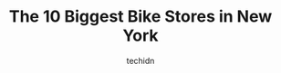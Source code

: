 ---
layout: ampstory
image: https://i0.wp.com/paketmu.com/wp-content/uploads/2023/06/innovation-bike-shop-0-in-new-york-1686365250.jpeg?resize=640,853
author: techidn
featured: false
description: Explore the diverse Bike Store scene in New York, home to an incredible selection of 10 establishments catering to every taste. Whether youre in search of iconic favorites or undiscovered t
title: The 10 Biggest Bike Stores in New York
cover:
   title: The 10 Biggest Bike Stores in New York
   subtitle: RICKPATE
   background: https://paketmu.com/wp-content/uploads/2023/06/innovation-bike-shop-0-in-new-york-1686365250.jpeg

pages: 
 - layout: thirds
   top: <h1>#1 Bicycle Habitat</h1>
   bottom: "<p>Purchased a bike here yesterday and the experience was everything I could ask for. Staff was knowledgeable, helpful, patient, & super friendly. Ari was so amazing to work</p>"
   background: https://paketmu.com/wp-content/uploads/2023/06/innovation-bike-shop-1-in-new-york-1686365252.png
   backgroundblur: true
 - layout: thirds
   top: <h1>#2 Trek Bicycle Upper East Side</h1>
   bottom: "<p>I went to the store with a mind to purchase a bike because I am going to be doing the Bike Tour this upcoming May. And thanks to Tatis suggestions I made a great choic</p>"
   background: https://paketmu.com/wp-content/uploads/2023/06/innovation-bike-shop-2-in-new-york-1686365253.jpeg
   cta:
      link: https://paketmu.com/the-10-biggest-bike-stores-in-new-york/
      text: The 10 Biggest Bike Stores in New York
 - layout: thirds
   top: <h1>#3 Bicycles NYC</h1>
   bottom: "<p>Exceptional bike shop with knowledge experts who are upbeat and friendly. Robert helped me with my new cleats and pedals, explaining to me what he was doing to ensure I s</p>"
   background: https://paketmu.com/wp-content/uploads/2023/06/innovation-bike-shop-3-in-new-york-1686365254.jpeg
   cta:
      link: https://paketmu.com/the-10-biggest-bike-stores-in-new-york/
      text: The 10 Biggest Bike Stores in New York
 - layout: thirds
   top: <h1>#4 Master Bike</h1>
   bottom: "<p>265 W 72nd St, New York, NY 10023, United States</p>"
   background: https://images.unsplash.com/photo-1533735380053-eb8d0759b24a?ixlib=rb-4.0.3&ixid=MnwxMjA3fDB8MHxwaG90by1wYWdlfHx8fGVufDB8fHx8&auto=format&fit=crop&w=640&h=853&q=80
   cta:
      link: https://paketmu.com/the-10-biggest-bike-stores-in-new-york/
      text: The 10 Biggest Bike Stores in New York
 - layout: thirds
   top: <h1>#5 Kickstand Bicycles</h1>
   bottom: "<p>316 E 49th St, New York, NY 10017, United States</p>"
   background: https://images.unsplash.com/photo-1518640467707-6811f4a6ab73?ixlib=rb-4.0.3&ixid=MnwxMjA3fDB8MHxwaG90by1wYWdlfHx8fGVufDB8fHx8&auto=format&fit=crop&w=640&h=853&q=80
   cta:
      link: https://paketmu.com/the-10-biggest-bike-stores-in-new-york/
      text: The 10 Biggest Bike Stores in New York
 - layout: thirds
   top: <h1>#6 Toga Bike Shop</h1>
   bottom: "<p>110 West End Ave, New York, NY 10023, United States</p>"
   background: https://images.unsplash.com/photo-1489694553447-4c9339da310d?ixlib=rb-4.0.3&ixid=MnwxMjA3fDB8MHxwaG90by1wYWdlfHx8fGVufDB8fHx8&auto=format&fit=crop&w=640&h=853&q=80
   cta:
      link: https://paketmu.com/the-10-biggest-bike-stores-in-new-york/
      text: The 10 Biggest Bike Stores in New York
 - layout: thirds
   top: <h1>#7 Trek Bicycle Chelsea</h1>
   bottom: "<p>183 8th Ave, New York, NY 10011, United States</p>"
   background: https://images.unsplash.com/photo-1536745287225-21d689278fd1?ixlib=rb-4.0.3&ixid=MnwxMjA3fDB8MHxwaG90by1wYWdlfHx8fGVufDB8fHx8&auto=format&fit=crop&w=640&h=853&q=80
   cta:
      link: https://paketmu.com/the-10-biggest-bike-stores-in-new-york/
      text: The 10 Biggest Bike Stores in New York
 - layout: thirds
   middle: Continue reading...
   background: https://plus.unsplash.com/premium_photo-1664640458616-3c74f8cb4589?ixlib=rb-4.0.3&ixid=MnwxMjA3fDB8MHxwaG90by1wYWdlfHx8fGVufDB8fHx8&auto=format&fit=crop&w=640&h=853&q=80
   cta:
      link: https://paketmu.com/the-10-biggest-bike-stores-in-new-york/
      text: The 10 Biggest Bike Stores in New York
      
---